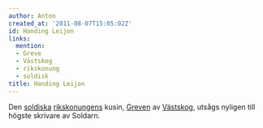 ```yaml
---
author: Anton
created_at: '2011-08-07T15:05:02Z'
id: Handing Leijon
links:
  mention:
  - Greve
  - Västskog
  - rikskonung
  - soldisk
title: Handing Leijon
---
```


Den [soldiska][] [rikskonungens] kusin, [Greven] av [Västskog], utsågs nyligen till högste skrivare
av Soldarn.

  [soldiska]: soldisk
  [rikskonungens]: rikskonung
  [Greven]: Greve
  [Västskog]: Västskog

